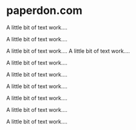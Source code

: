 # paperdon.com

A little bit of text work....

A little bit of text work....

A little bit of text work.... A little bit of text work....

A little bit of text work....

A little bit of text work....

A little bit of text work....

A little bit of text work....

A little bit of text work....

A little bit of text work....
